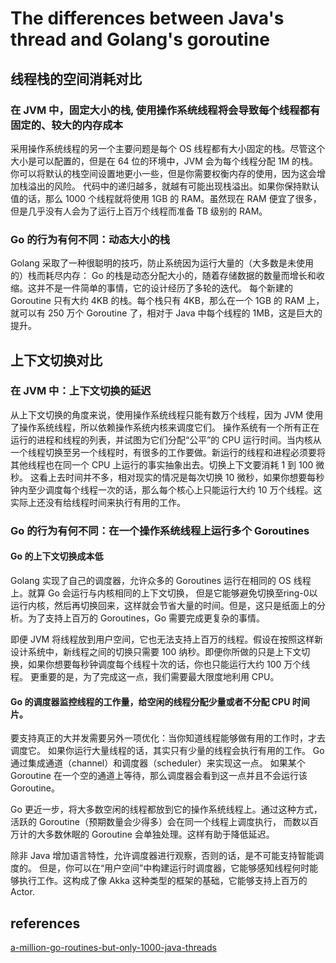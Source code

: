 # The differences between Java's thread and Golang's goroutine

## 线程栈的空间消耗对比
### 在 JVM 中，固定大小的栈, 使用操作系统线程将会导致每个线程都有固定的、较大的内存成本

采用操作系统线程的另一个主要问题是每个 OS 线程都有大小固定的栈。尽管这个大小是可以配置的，但是在 64 位的环境中，JVM
会为每个线程分配 1M 的栈。你可以将默认的栈空间设置地更小一些，但是你需要权衡内存的使用，因为这会增加栈溢出的风险。
代码中的递归越多，就越有可能出现栈溢出。如果你保持默认值的话，那么
1000 个线程就将使用 1GB 的 RAM。虽然现在 RAM 便宜了很多，但是几乎没有人会为了运行上百万个线程而准备 TB 级别的 RAM。

### Go 的行为有何不同：动态大小的栈

Golang 采取了一种很聪明的技巧，防止系统因为运行大量的（大多数是未使用的）栈而耗尽内存：
Go 的栈是动态分配大小的，随着存储数据的数量而增长和收缩。这并不是一件简单的事情，它的设计经历了多轮的迭代。
每个新建的 Goroutine 只有大约 4KB 的栈。每个栈只有 4KB，那么在一个 1GB 的 RAM 上，就可以有 250 万个 Goroutine 了，相对于 Java 中每个线程的
1MB，这是巨大的提升。

## 上下文切换对比
### 在 JVM 中：上下文切换的延迟

从上下文切换的角度来说，使用操作系统线程只能有数万个线程，因为 JVM 使用了操作系统线程，所以依赖操作系统内核来调度它们。
操作系统有一个所有正在运行的进程和线程的列表，并试图为它们分配“公平”的
CPU 运行时间。当内核从一个线程切换至另一个线程时，有很多的工作要做。新运行的线程和进程必须要将其他线程也在同一个 CPU
上运行的事实抽象出去。切换上下文要消耗 1 到 100 微秒。
这看上去时间并不多，相对现实的情况是每次切换 10 微秒，如果你想要每秒钟内至少调度每个线程一次的话，那么每个核心上只能运行大约
10 万个线程。这实际上还没有给线程时间来执行有用的工作。

### Go 的行为有何不同：在一个操作系统线程上运行多个 Goroutines

#### Go 的上下文切换成本低
Golang 实现了自己的调度器，允许众多的 Goroutines 运行在相同的 OS 线程上。就算 Go 会运行与内核相同的上下文切换，
但是它能够避免切换至ring-0以运行内核，然后再切换回来，这样就会节省大量的时间。但是，这只是纸面上的分析。为了支持上百万的
Goroutines，Go 需要完成更复杂的事情。

即便 JVM 将线程放到用户空间，它也无法支持上百万的线程。假设在按照这样新设计系统中，新线程之间的切换只需要 100
纳秒。即便你所做的只是上下文切换，如果你想要每秒钟调度每个线程十次的话，你也只能运行大约 100 万个线程。
更重要的是，为了完成这一点，我们需要最大限度地利用 CPU。

#### Go 的调度器监控线程的工作量，给空闲的线程分配少量或者不分配 CPU 时间片。
要支持真正的大并发需要另外一项优化：当你知道线程能够做有用的工作时，才去调度它。
如果你运行大量线程的话，其实只有少量的线程会执行有用的工作。
Go 通过集成通道（channel）和调度器（scheduler）来实现这一点。
如果某个 Goroutine 在一个空的通道上等待，那么调度器会看到这一点并且不会运行该 Goroutine。

Go 更近一步，将大多数空闲的线程都放到它的操作系统线程上。通过这种方式，活跃的 Goroutine（预期数量会少得多）会在同一个线程上调度执行，
而数以百万计的大多数休眠的 Goroutine 会单独处理。这样有助于降低延迟。

除非 Java 增加语言特性，允许调度器进行观察，否则的话，是不可能支持智能调度的。
但是，你可以在“用户空间”中构建运行时调度器，它能够感知线程何时能够执行工作。这构成了像
Akka 这种类型的框架的基础，它能够支持上百万的 Actor.

## references

[a-million-go-routines-but-only-1000-java-threads](https://www.infoq.cn/article/a-million-go-routines-but-only-1000-java-threads)
